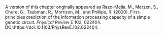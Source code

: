 A version of this chapter originally appeared as Razo-Mejia, M., Marzen, S.,
Chure, G., Taubman, R., Morrison, M., and Phillips, R. (2020).
First-principles prediction of the information processing capacity of a simple
genetic circuit. *Physical Review E* 102, 022404.
DOI:https://doi:10.1103/PhysRevE.102.022404.